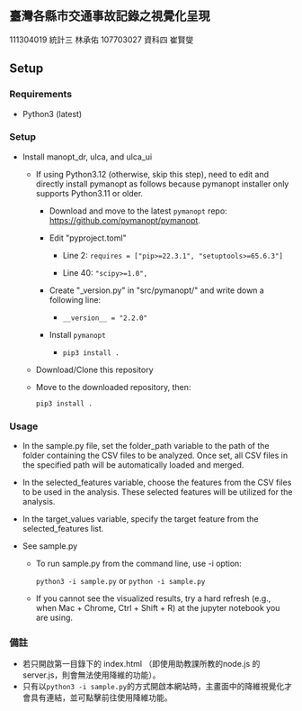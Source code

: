 ## 臺灣各縣市交通事故記錄之視覺化呈現

111304019 統計三 林承佑
107703027 資科四 崔賢燮


Setup
-----

### Requirements
* Python3 (latest)

### Setup

* Install manopt_dr, ulca, and ulca_ui

  * If using Python3.12 (otherwise, skip this step), need to edit and directly install pymanopt as follows because pymanopt installer only supports Python3.11 or older.

    - Download and move to the latest `pymanopt` repo: https://github.com/pymanopt/pymanopt.
    
    - Edit "pyproject.toml"

      - Line 2: `requires = ["pip>=22.3.1", "setuptools>=65.6.3"]`
      
      - Line 40: `"scipy>=1.0",`

    - Create "_version.py" in "src/pymanopt/" and write down a following line:

      - `__version__ = "2.2.0"`

    - Install `pymanopt`

      - `pip3 install .`

  * Download/Clone this repository

  * Move to the downloaded repository, then:

    `pip3 install .`

  

### Usage
- In the sample.py file, set the folder_path variable to the path of the folder containing the CSV files to be analyzed. Once set, all CSV files in the specified path will be automatically loaded and merged.

- In the selected_features variable, choose the features from the CSV files to be used in the analysis. These selected features will be utilized for the analysis.

- In the target_values variable, specify the target feature from the selected_features list.

* See sample.py
  - To run sample.py from the command line, use -i option:

    `python3 -i sample.py` or `python -i sample.py`

  - If you cannot see the visualized results, try a hard refresh (e.g., when Mac + Chrome, Ctrl + Shift + R) at the jupyter notebook you are using.


### 備註

- 若只開啟第一目錄下的 index.html （即使用助教課所教的node.js 的server.js，則會無法使用降維的功能）。
- 只有以`python3 -i sample.py`的方式開啟本網站時，主畫面中的降維視覺化才會具有連結，並可點擊前往使用降維功能。
